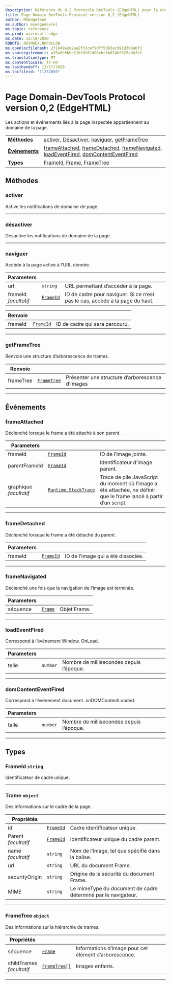 ```yaml
---
description: Référence du 0,2 Protocole DevTools (EdgeHTML) pour le domaine de la page. Les actions et événements liés à la page inspectée appartiennent au domaine de la page.
title: Page Domain-DevTools Protocol version 0,2 (EdgeHTML)
author: MSEdgeTeam
ms.author: msedgedevrel
ms.topic: reference
ms.prod: microsoft-edge
ms.date: 11/19/2020
ROBOTS: NOINDEX,NOFOLLOW
ms.openlocfilehash: 2f1849a2e2aa2f53cef9dff5d03ac991d368a6f3
ms.sourcegitcommit: a35a6b5bbc21b7df61d08cbc6b074b5325ad4fef
ms.translationtype: MT
ms.contentlocale: fr-FR
ms.lasthandoff: 12/17/2020
ms.locfileid: "11232859"
---
```

# Page Domain-DevTools Protocol version 0,2 (EdgeHTML)  

Les actions et événements liés à la page inspectée appartiennent au domaine de la page.

| | |
|-|-|
| [**Méthodes**](#methods) | [activer](#enable), [Désactiver](#disable), [naviguer](#navigate), [getFrameTree](#getframetree) |
| [**Événements**](#events) | [frameAttached](#frameattached), [frameDetached](#framedetached), [frameNavigated](#framenavigated), [loadEventFired](#loadeventfired), [domContentEventFired](#domcontenteventfired) |
| [**Types**](#types) | [FrameId](#frameid), [Frame](#frame), [FrameTree](#frametree) |
## Méthodes

### activer
Active les notifications de domaine de page.

</p>

---

### désactiver 
Désactive les notifications de domaine de la page.

</p>

---

### naviguer
Accède à la page active à l’URL donnée.

<table>
    <thead>
        <tr>
            <th>Parameters</th>
            <th></th>
            <th></th>
        </tr>
    </thead>
    <tbody>
        <tr>
            <td>url</td>
            <td><code class="flyout">string</code></td>
            <td>URL permettant d’accéder à la page.</td>
        </tr>
        <tr>
            <td>frameId <br/> <i>facultatif</i></td>
            <td><a href="#frameid"><code class="flyout">FrameId</code></a></td>
            <td>ID de cadre pour naviguer. Si ce n’est pas le cas, accède à la page du haut.</td>
        </tr>
    </tbody>
</table>
<table>
    <thead>
        <tr>
            <th>Renvoie</th>
            <th></th>
            <th></th>
        </tr>
    </thead>
    <tbody>
        <tr>
            <td>frameId</td>
            <td><a href="#frameid"><code class="flyout">FrameId</code></a></td>
            <td>ID de cadre qui sera parcouru.</td>
        </tr>
    </tbody>
</table>
</p>

---

### getFrameTree
Renvoie une structure d’arborescence de trames.

<table>
    <thead>
        <tr>
            <th>Renvoie</th>
            <th></th>
            <th></th>
        </tr>
    </thead>
    <tbody>
        <tr>
            <td>frameTree</td>
            <td><a href="#frametree"><code class="flyout">FrameTree</code></a></td>
            <td>Présenter une structure d’arborescence d’images</td>
        </tr>
    </tbody>
</table>
</p>

---

## Événements

### frameAttached
Déclenché lorsque le frame a été attaché à son parent.

<table>
    <thead>
        <tr>
            <th>Parameters</th>
            <th></th>
            <th></th>
        </tr>
    </thead>
    <tbody>
        <tr>
            <td>frameId</td>
            <td><a href="#frameid"><code class="flyout">FrameId</code></a></td>
            <td>ID de l’image jointe.</td>
        </tr>
        <tr>
            <td>parentFrameId</td>
            <td><a href="#frameid"><code class="flyout">FrameId</code></a></td>
            <td>Identificateur d’image parent.</td>
        </tr>
        <tr>
            <td>graphique <br/> <i>facultatif</i></td>
            <td><a href="runtime.md#stacktrace"><code class="flyout">Runtime.StackTrace</code></a></td>
            <td>Trace de pile JavaScript du moment où l’image a été attachée, ne définir que le frame lancé à partir d’un script.</td>
        </tr>
    </tbody>
</table>
</p>

---

### frameDetached
Déclenché lorsque le frame a été détaché du parent.

<table>
    <thead>
        <tr>
            <th>Parameters</th>
            <th></th>
            <th></th>
        </tr>
    </thead>
    <tbody>
        <tr>
            <td>frameId</td>
            <td><a href="#frameid"><code class="flyout">FrameId</code></a></td>
            <td>ID de l’image qui a été dissociée.</td>
        </tr>
    </tbody>
</table>
</p>

---

### frameNavigated
Déclenché une fois que la navigation de l’image est terminée.

<table>
    <thead>
        <tr>
            <th>Parameters</th>
            <th></th>
            <th></th>
        </tr>
    </thead>
    <tbody>
        <tr>
            <td>séquence</td>
            <td><a href="#frame"><code class="flyout">Frame</code></a></td>
            <td>Objet Frame.</td>
        </tr>
    </tbody>
</table>
</p>

---

### loadEventFired
Correspond à l’événement Window. OnLoad.

<table>
    <thead>
        <tr>
            <th>Parameters</th>
            <th></th>
            <th></th>
        </tr>
    </thead>
    <tbody>
        <tr>
            <td>telle</td>
            <td><code class="flyout">number</code></td>
            <td>Nombre de millisecondes depuis l’époque.</td>
        </tr>
    </tbody>
</table>
</p>

---

### domContentEventFired
Correspond à l’événement document. onDOMContentLoaded.

<table>
    <thead>
        <tr>
            <th>Parameters</th>
            <th></th>
            <th></th>
        </tr>
    </thead>
    <tbody>
        <tr>
            <td>telle</td>
            <td><code class="flyout">number</code></td>
            <td>Nombre de millisecondes depuis l’époque.</td>
        </tr>
    </tbody>
</table>
</p>

---

## Types

### <a name="frameid"></a> FrameId `string`

Identificateur de cadre unique.

</p>

---

### <a name="frame"></a> Trame `object`

Des informations sur le cadre de la page.

<table>
    <thead>
        <tr>
            <th>Propriétés</th>
            <th></th>
            <th></th>
        </tr>
    </thead>
    <tbody>
        <tr>
            <td>id</td>
            <td><a href="#frameid"><code class="flyout">FrameId</code></a></td>
            <td>Cadre identificateur unique.</td>
        </tr>
        <tr>
            <td>Parent <br/> <i>facultatif</i></td>
            <td><a href="#frameid"><code class="flyout">FrameId</code></a></td>
            <td>Identificateur unique du cadre parent.</td>
        </tr>
        <tr>
            <td>name <br/> <i>facultatif</i></td>
            <td><code class="flyout">string</code></td>
            <td>Nom de l’image, tel que spécifié dans la balise.</td>
        </tr>
        <tr>
            <td>url</td>
            <td><code class="flyout">string</code></td>
            <td>URL du document Frame.</td>
        </tr>
        <tr>
            <td>securityOrigin</td>
            <td><code class="flyout">string</code></td>
            <td>Origine de la sécurité du document Frame.</td>
        </tr>
        <tr>
            <td>MIME</td>
            <td><code class="flyout">string</code></td>
            <td>Le mimeType du document de cadre déterminé par le navigateur.</td>
        </tr>
    </tbody>
</table>
</p>

---

### <a name="frametree"></a> FrameTree `object`

Des informations sur la hiérarchie de trames.

<table>
    <thead>
        <tr>
            <th>Propriétés</th>
            <th></th>
            <th></th>
        </tr>
    </thead>
    <tbody>
        <tr>
            <td>séquence</td>
            <td><a href="#frame"><code class="flyout">Frame</code></a></td>
            <td>Informations d’image pour cet élément d’arborescence.</td>
        </tr>
        <tr>
            <td>childFrames <br/> <i>facultatif</i></td>
            <td><a href="#frametree"><code class="flyout">FrameTree[]</code></a></td>
            <td>Images enfants.</td>
        </tr>
    </tbody>
</table>
</p>

---
